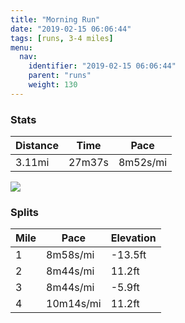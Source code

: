 ```yaml
---
title: "Morning Run"
date: "2019-02-15 06:06:44"
tags: [runs, 3-4 miles]
menu:
  nav:
    identifier: "2019-02-15 06:06:44"
    parent: "runs"
    weight: 130
---
```


### Stats

| Distance | Time | Pace |
|----------|------|------|
|3.11mi|27m37s|8m52s/mi|

<img src='https://maps.googleapis.com/maps/api/staticmap?maptype=roadmap&path=enc:{wjeIphyLn@aCmBwA~BlDlFzV~DnEnDf@xJhPfI|[nFfg@mAbt@bAgr@q@aKh@jBuGad@iGqWaKiPsDc@mDsEiIm]bA~Cq@|@&key=AIzaSyAfqMeaZ1CCJFGP5cWud__oZnT_Pybg-1M&size=800x800&markers=color:yellow|label:S|53.47214,-2.26457&markers=color:green|label:F|53.472120000000004,-2.26453'>

### Splits

| Mile | Pace | Elevation |
|------|------|-----------|
|1|8m58s/mi|-13.5ft|
|2|8m44s/mi|11.2ft|
|3|8m44s/mi|-5.9ft|
|4|10m14s/mi|11.2ft|
